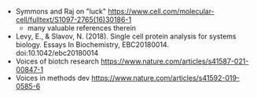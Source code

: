 - Symmons and Raj on "luck" https://www.cell.com/molecular-cell/fulltext/S1097-2765(16)30186-1
    - many valuable references therein
- Levy, E., & Slavov, N. (2018). Single cell protein analysis for systems biology. Essays In Biochemistry, EBC20180014. doi:10.1042/ebc20180014 
- Voices of biotch research https://www.nature.com/articles/s41587-021-00847-1
- Voices in methods dev https://www.nature.com/articles/s41592-019-0585-6